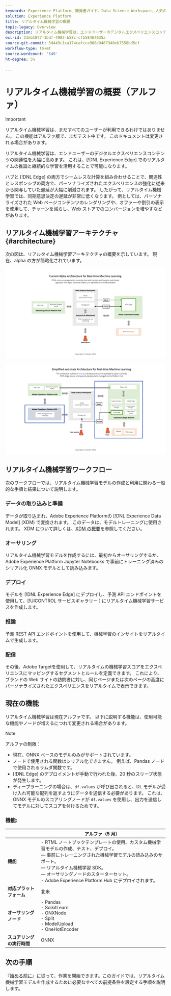 ```yaml
---
keywords: Experience Platform、開発者ガイド、Data Science Workspace、人気の高いトピック、リアルタイムの機械学習、
solution: Experience Platform
title: リアルタイム機械学習の概要
topic-legacy: Overview
description: リアルタイム機械学習は、エンドユーザーのデジタルエクスペリエンスコンテンツの関連性を大幅に高めます。 これは、Experience Edge でのリアルタイムの会議と継続的な学習を活用することで可能になります。
exl-id: 23eb1877-1bdf-4982-b58c-cfb58467035a
source-git-commit: 5d449c1ca174cafcca988e9487940eb7550bd5cf
workflow-type: tm+mt
source-wordcount: '549'
ht-degree: 5%

---
```


# リアルタイム機械学習の概要（アルファ）

>[!IMPORTANT]
>
>リアルタイム機械学習は、まだすべてのユーザーが利用できるわけではありません。 この機能はアルファ版で、まだテスト中です。 このドキュメントは変更される場合があります。

リアルタイム機械学習は、エンドユーザーのデジタルエクスペリエンスコンテンツの関連性を大幅に高めます。 これは、[!DNL Experience Edge] でのリアルタイムの推論と継続的な学習を活用することで可能になります。

ハブと [!DNL Edge] の両方でシームレスな計算を組み合わせることで、関連性とレスポンシブの両方で、パーソナライズされたエクスペリエンスの強化に従来から関与していた遅延が大幅に削減されます。 したがって、リアルタイム機械学習では、同期意思決定の遅延が非常に低くなります。 例としては、パーソナライズされた Web ページコンテンツのレンダリングや、オファーや割引の表示を使用して、チャーンを減らし、Web ストアでのコンバージョンを増やすなどがあります。

## リアルタイム機械学習アーキテクチャ {#architecture}

次の図は、リアルタイム機械学習アーキテクチャの概要を示しています。 現在、alpha の方が簡略化されています。

![アルファアーチ](../images/rtml/alpha-arch.png)

![簡略化された概要](../images/rtml/end-to-end-arch.png)

## リアルタイム機械学習ワークフロー

次のワークフローでは、リアルタイム機械学習モデルの作成と利用に関わる一般的な手順と結果について説明します。

### データの取り込みと準備

データが取り込まれ、Adobe Experience Platformの [!DNL Experience Data Model] (XDM) で変換されます。 このデータは、モデルトレーニングに使用されます。 XDM について詳しくは、[XDM の概要](../../xdm/home.md)を参照してください。

### オーサリング

リアルタイム機械学習モデルを作成するには、最初からオーサリングするか、Adobe Experience Platform Jupyter Notebooks で事前にトレーニング済みのシリアル化 ONNX モデルとして読み込みます。

### デプロイ

モデルを [!DNL Experience Edge] にデプロイし、予測 API エンドポイントを使用して、[!UICONTROL  サービスギャラリー ] にリアルタイム機械学習サービスを作成します。

### 推論

予測 REST API エンドポイントを使用して、機械学習のインサイトをリアルタイムで生成します。

### 配信

その後、Adobe Targetを使用して、リアルタイムの機械学習スコアをエクスペリエンスにマッピングするセグメントとルールを定義できます。 これにより、ブランドの Web サイトの訪問者に対し、同じページまたは次のページの高度にパーソナライズされたエクスペリエンスをリアルタイムで表示できます。

## 現在の機能

リアルタイム機械学習は現在アルファです。 以下に説明する機能は、使用可能な機能やノードが増えるにつれて変更される場合があります。

>[!NOTE]
>
> アルファの制限：
> - 現在、ONNX ベースのモデルのみがサポートされています。
> - ノードで使用される関数はシリアル化できません。 例えば、Pandas ノードで使用されるラムダ関数です。
> - [!DNL Edge] のデプロイメントが手動で行われた後、20 秒のスリープ状態が発生します。
> - ディープラーニングの場合は、`df.values` が呼び出されると、DL モデルが受け入れ可能な配列を返すようにデータを送信する必要があります。 これは、ONNX モデルのスコアリングノードが `df.values` を使用し、出力を送信してモデルに対してスコアを付けるためです。



### 機能:

|  | アルファ（5 月） |
| --- | --- |
| **機能** | - RTML ノートブックテンプレートの使用、カスタム機械学習モデルの作成、テスト、デプロイ。 <br>  — 事前にトレーニングされた機械学習モデルの読み込みのサポート。<br>  — リアルタイム機械学習 SDK。<br>  — オーサリングノードのスターターセット。<br> - Adobe Experience Platform Hub にデプロイされます。 |
| **対応プラットフォーム** | 北米 |
| **オーサリングノード** | - Pandas <br> - ScikitLearn <br> - ONXNode <br> - Split <br> - ModelUpload <br> - OneHotEncoder |
| **スコアリングの実行時間** | ONNX |

## 次の手順

『[始める前に](./getting-started.md)』に従って、作業を開始できます。このガイドでは、リアルタイム機械学習モデルを作成するために必要なすべての前提条件を設定する手順を説明します。
